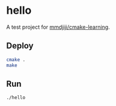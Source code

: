 # hello
A test project for [mmdjiji/cmake-learning](https://github.com/mmdjiji/cmake-learning).

## Deploy
```sh
cmake .
make
```

## Run
```sh
./hello
```
